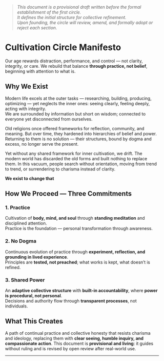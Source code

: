 > *This document is a provisional draft written before the formal establishment of the first circle.  
> It defines the initial structure for collective refinement.  
> Upon founding, the circle will review, amend, and formally adopt or reject each section.*


# Cultivation Circle Manifesto

Our age rewards distraction, performance, and control — not clarity, integrity, or care.
We rebuild that balance **through practice, not belief**, beginning with attention to what is.

## Why We Exist

Modern life excels at the outer tasks — researching, building, producing, optimizing — yet neglects the inner ones: seeing clearly, feeling deeply, acting with integrity.  
We are surrounded by information but short on wisdom; connected to everyone yet disconnected from ourselves.

Old religions once offered frameworks for reflection, community, and meaning. But over time, they hardened into hierarchies of belief and power. Returning to them is no solution — their structures, bound by dogma and excess, no longer serve the present.

Yet without any shared framework for inner cultivation, we drift. The modern world has discarded the old forms and built nothing to replace them. In this vacuum, people search without orientation, moving from trend to trend, or surrendering to charisma instead of clarity.

**We exist to change that**

## How We Proceed — Three Commitments

### 1. Practice  
Cultivation of **body, mind, and soul** through **standing meditation** and disciplined attention.  
Practice is the foundation — personal transformation through awareness.

### 2. No Dogma  
Continuous evolution of practice through **experiment, reflection, and grounding in lived experience**.  
Principles are **tested, not preached**; what works is kept, what doesn’t is refined.

### 3. Shared Power  
An **adaptive collective structure** with **built-in accountability**, where **power is procedural, not personal**.  
Decisions and authority flow through **transparent processes**, not individuals.

## What This Creates
A path of continual practice and collective honesty that resists charisma and ideology, replacing them with **clear seeing, humble inquiry, and compassionate action**. This document is **provisional and living**: it guides without ruling and is revised by open review after real-world use. 

---



